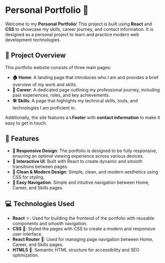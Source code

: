 # Personal Portfolio 🚀

Welcome to my **Personal Portfolio**! This project is built using **React** and **CSS** to showcase my skills, career journey, and contact information. It is designed as a personal project to learn and practice modern web development technologies.

## 📄 Project Overview

This portfolio website consists of three main pages:

- **🏠 Home**: A landing page that introduces who I am and provides a brief overview of my work and skills.
- **💼 Career**: A dedicated page outlining my professional journey, including past experiences, roles, and key achievements.
- **🛠️ Skills**: A page that highlights my technical skills, tools, and technologies I am proficient in.

Additionally, the site features a **📞 Footer** with **contact information** to make it easy to get in touch.

## 🌟 Features

- **📱 Responsive Design**: The portfolio is designed to be fully responsive, ensuring an optimal viewing experience across various devices.
- **🔄 Interactive UI**: Built with React to create dynamic and smooth transitions between pages.
- **🎨 Clean & Modern Design**: Simple, clean, and modern aesthetics using CSS for styling.
- **🧭 Easy Navigation**: Simple and intuitive navigation between Home, Career, and Skills pages.

## 💻 Technologies Used

- **React** ⚛️: Used for building the frontend of the portfolio with reusable components and smooth navigation.
- **CSS** 🎨: Styled the pages with CSS to create a modern and responsive user interface.
- **React Router** 🔗: Used for managing page navigation between Home, Career, and Skills pages.
- **HTML5** 📑: Semantic HTML structure for accessibility and SEO optimization.

